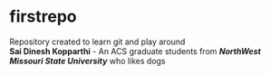 # firstrepo
Repository created to learn git and play around<br>
**Sai Dinesh Kopparthi** - An ACS graduate students from ***NorthWest Missouri State University*** who likes dogs
